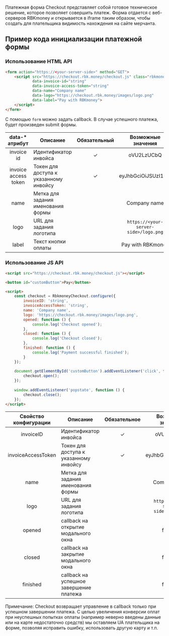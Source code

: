 Платежная форма Checkout представляет собой готовое техническое решение, которое позволяет совершить платеж. Форма отдается с веб-серверов RBKmoney и открывается в iframe таким образом, чтобы создать для плательщика видимость нахождения на сайте мерчанта.

## Пример кода инициализации платежной формы

### Использование HTML API

```html
<form action="https://<your-server-side>" method="GET">
    <script src="https://checkout.rbk.money/checkout.js" class="rbkmoney-checkout"
            data-invoice-id="string"
            data-invoice-access-token="string"
            data-name="Company name"
            data-logo="https://checkout.rbk.money/images/logo.png"
            data-label="Pay with RBKmoney">
    </script>
</form>
```

С помощью `form` можно задать callback. В случае успешного платежа, будет произведен submit формы.

| data-* атрибут           | Описание                                              | Обязательный | Возможные значения                    |
| :----------------------: | ----------------------------------------------------- | :-----------:| :------------------------------------:|
| invoice id               | Идентификатор инвойса                                 | ✓            | oVU2LzUCbQ                            |
| invoice access token     | Токен для доступа к указанному инвойсу                | ✓            | eyJhbGciOiJSUzI1N...                  |
| name                     | Метка для задания именования формы                    |              | Company name                          |
| logo                     | URL для задания логотипа                              |              | `https://<your-server-side>/logo.png` |
| label                    | Текст кнопки оплаты                                   |              |  Pay with RBKmoney                    |

### Использование JS API

```html
<script src="https://checkout.rbk.money/checkout.js"></script>

<button id="customButton">Pay</button>

<script>
    const checkout = RbkmoneyCheckout.configure({
        invoiceID: 'string',
        invoiceAccessToken: 'string',
        name: 'Company name',
        logo: 'https://checkout.rbk.money/images/logo.png',
        opened: function () {
            console.log('Checkout opened');
        },
        closed: function () {
            console.log('Checkout closed');
        },
        finished: function () {
            console.log('Payment successful finished');
        }
    });
    
    document.getElementById('customButton').addEventListener('click', function () {
        checkout.open();
    });
    
    window.addEventListener('popstate', function () {
        checkout.close();
    });
</script>
```

| Свойство конфигурации    | Описание                                              | Обязательное | Возможные значения                    |
| :----------------------: | ----------------------------------------------------- | :-----------:| :------------------------------------:|
| invoiceID                | Идентификатор инвойса                                 | ✓            | oVU2LzUCbQ                            |
| invoiceAccessToken       | Токен для доступа к указанному инвойсу                | ✓            | eyJhbGciOiJSUzI1N...                  |
| name                     | Метка для задания именования формы                    |              | Company name                          |
| logo                     | URL для задания логотипа                              |              | `https://<your-server-side>/logo.png` |
| opened                   | callback на открытие модального окна                  |              | function                              |
| closed                   | callback на закрытие модального окна                  |              | function                              |
| finished                 | callback на успешное завершение платежа               |              | function                              |

Примечание: Checkout возвращает управление в callback только при успешном завершении платежа. С целью увеличения конверсии оплат при неуспешных попытках оплаты (например неверно введены данные или на карте недостаточно средств) мы оставляем UA плательщика на форме, позволяя исправить ошибку, использовать другую карту и т.п.